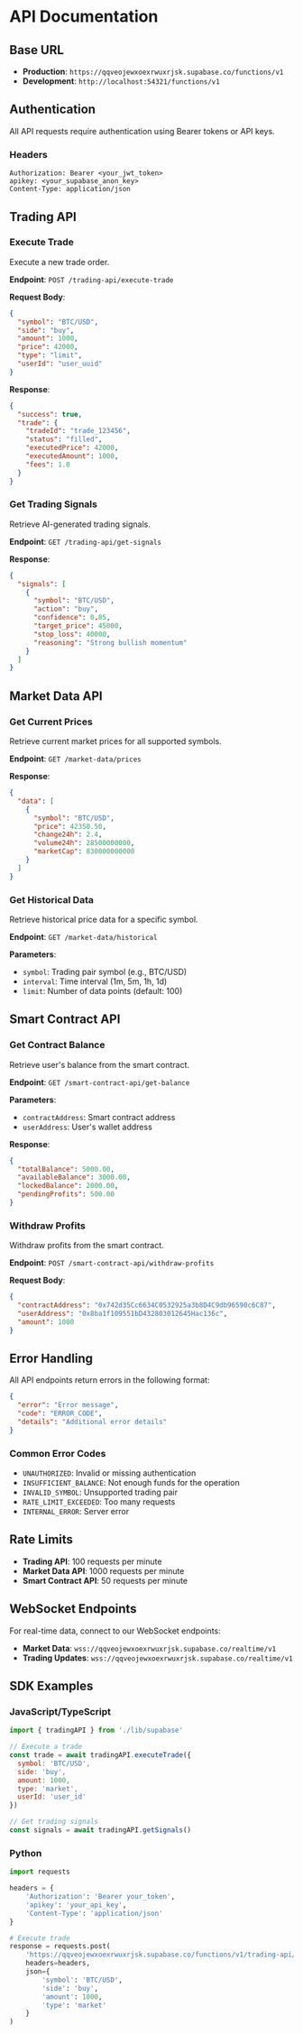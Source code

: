 # API Documentation

## Base URL
- **Production**: `https://qqveojewxoexrwuxrjsk.supabase.co/functions/v1`
- **Development**: `http://localhost:54321/functions/v1`

## Authentication
All API requests require authentication using Bearer tokens or API keys.

### Headers
```
Authorization: Bearer <your_jwt_token>
apikey: <your_supabase_anon_key>
Content-Type: application/json
```

## Trading API

### Execute Trade
Execute a new trade order.

**Endpoint**: `POST /trading-api/execute-trade`

**Request Body**:
```json
{
  "symbol": "BTC/USD",
  "side": "buy",
  "amount": 1000,
  "price": 42000,
  "type": "limit",
  "userId": "user_uuid"
}
```

**Response**:
```json
{
  "success": true,
  "trade": {
    "tradeId": "trade_123456",
    "status": "filled",
    "executedPrice": 42000,
    "executedAmount": 1000,
    "fees": 1.0
  }
}
```

### Get Trading Signals
Retrieve AI-generated trading signals.

**Endpoint**: `GET /trading-api/get-signals`

**Response**:
```json
{
  "signals": [
    {
      "symbol": "BTC/USD",
      "action": "buy",
      "confidence": 0.85,
      "target_price": 45000,
      "stop_loss": 40000,
      "reasoning": "Strong bullish momentum"
    }
  ]
}
```

## Market Data API

### Get Current Prices
Retrieve current market prices for all supported symbols.

**Endpoint**: `GET /market-data/prices`

**Response**:
```json
{
  "data": [
    {
      "symbol": "BTC/USD",
      "price": 42350.50,
      "change24h": 2.4,
      "volume24h": 28500000000,
      "marketCap": 830000000000
    }
  ]
}
```

### Get Historical Data
Retrieve historical price data for a specific symbol.

**Endpoint**: `GET /market-data/historical`

**Parameters**:
- `symbol`: Trading pair symbol (e.g., BTC/USD)
- `interval`: Time interval (1m, 5m, 1h, 1d)
- `limit`: Number of data points (default: 100)

## Smart Contract API

### Get Contract Balance
Retrieve user's balance from the smart contract.

**Endpoint**: `GET /smart-contract-api/get-balance`

**Parameters**:
- `contractAddress`: Smart contract address
- `userAddress`: User's wallet address

**Response**:
```json
{
  "totalBalance": 5000.00,
  "availableBalance": 3000.00,
  "lockedBalance": 2000.00,
  "pendingProfits": 500.00
}
```

### Withdraw Profits
Withdraw profits from the smart contract.

**Endpoint**: `POST /smart-contract-api/withdraw-profits`

**Request Body**:
```json
{
  "contractAddress": "0x742d35Cc6634C0532925a3b8D4C9db96590c6C87",
  "userAddress": "0x8ba1f109551bD432803012645Hac136c",
  "amount": 1000
}
```

## Error Handling

All API endpoints return errors in the following format:

```json
{
  "error": "Error message",
  "code": "ERROR_CODE",
  "details": "Additional error details"
}
```

### Common Error Codes
- `UNAUTHORIZED`: Invalid or missing authentication
- `INSUFFICIENT_BALANCE`: Not enough funds for the operation
- `INVALID_SYMBOL`: Unsupported trading pair
- `RATE_LIMIT_EXCEEDED`: Too many requests
- `INTERNAL_ERROR`: Server error

## Rate Limits
- **Trading API**: 100 requests per minute
- **Market Data API**: 1000 requests per minute
- **Smart Contract API**: 50 requests per minute

## WebSocket Endpoints
For real-time data, connect to our WebSocket endpoints:

- **Market Data**: `wss://qqveojewxoexrwuxrjsk.supabase.co/realtime/v1`
- **Trading Updates**: `wss://qqveojewxoexrwuxrjsk.supabase.co/realtime/v1`

## SDK Examples

### JavaScript/TypeScript
```javascript
import { tradingAPI } from './lib/supabase'

// Execute a trade
const trade = await tradingAPI.executeTrade({
  symbol: 'BTC/USD',
  side: 'buy',
  amount: 1000,
  type: 'market',
  userId: 'user_id'
})

// Get trading signals
const signals = await tradingAPI.getSignals()
```

### Python
```python
import requests

headers = {
    'Authorization': 'Bearer your_token',
    'apikey': 'your_api_key',
    'Content-Type': 'application/json'
}

# Execute trade
response = requests.post(
    'https://qqveojewxoexrwuxrjsk.supabase.co/functions/v1/trading-api/execute-trade',
    headers=headers,
    json={
        'symbol': 'BTC/USD',
        'side': 'buy',
        'amount': 1000,
        'type': 'market'
    }
)
```
